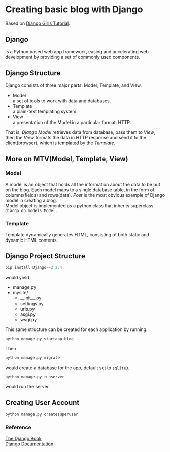 # Creating basic blog with Django
Based on [Django Girls Tutorial](https://tutorial.djangogirls.org/en/).
  
## Django
is a Python based web app framework, easing and accelerating web development by providing a set of commonly used components.
  
## Django Structure
[](img/mtv.png)
  
Django consists of three major parts: Model, Template, and View.  
* Model  
a set of tools to work with data and databases.
* Template  
a plain-text templating system.
* View  
a presentation of the Model in a particular format: HTTP.
  
That is, *Django Model* retrieves data from database, pass them to *View*, then the *View* formats the data in HTTP response and send it to the client(browser), which is templated by the *Template*.
  
## More on MTV(Model, Template, View)
### Model
A model is an object that holds all the information about the data to be put on the blog. Each model maps to a single database table, in the form of columns(fields) and rows(data). *Post* is the most obvious example of Django model in creating a blog.  
Model object is implemented as a python class that inherits superclass `django.db.models.Model.`
### Template
Template dynamically generates HTML, consisting of both static and dynamic HTML contents.
  
## Django Project Structure
```python
pip install Django~=2.2.4
```
would yield 
- manage.py
- mysite/
    - \_\_init\_\_.py
    - settings.py
    - urls.py
    - asgi.py
    - wsgi.py
  
This same structure can be created for each application by running:
```python
python manage.py startapp blog
```
  
Then
```python
python manage.py migrate
```
would create a database for the app, default set to `sqlite3`.
```python
python manage.py runserver
```
would run the server.


## Creating User Account
```python
python manage.py createsuperuser
```
  
### Reference
[The Django Book](https://djangobook.com/mdj2-django-structure/)  
[Django Documentation](https://docs.djangoproject.com/en/3.0)
